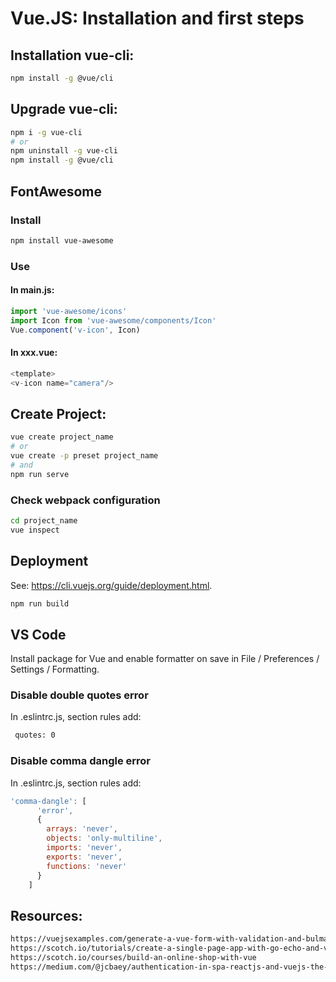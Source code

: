 # Vue.JS: Installation and first steps
## Installation vue-cli:
```sh
npm install -g @vue/cli
```
## Upgrade vue-cli:
```sh
npm i -g vue-cli
# or
npm uninstall -g vue-cli
npm install -g @vue/cli
```
## FontAwesome
### Install
```sh
npm install vue-awesome
```
### Use
#### In main.js:
```js
import 'vue-awesome/icons'
import Icon from 'vue-awesome/components/Icon'
Vue.component('v-icon', Icon)
```
#### In xxx.vue:
```js
<template>
<v-icon name="camera"/>
```
## Create Project:
```sh
vue create project_name
# or
vue create -p preset project_name
# and
npm run serve
```
### Check webpack configuration
```sh
cd project_name
vue inspect
```
## Deployment
See: https://cli.vuejs.org/guide/deployment.html.
```sh
npm run build
```
## VS Code
Install package for Vue and enable formatter on save in File / Preferences / Settings / Formatting.
### Disable double quotes error
In .eslintrc.js, section rules add:
```sh
 quotes: 0
```
### Disable comma dangle error
In .eslintrc.js, section rules add:
```js
'comma-dangle': [
      'error',
      {
        arrays: 'never',
        objects: 'only-multiline',
        imports: 'never',
        exports: 'never',
        functions: 'never'
      }
    ]
```

## Resources:
```html
https://vuejsexamples.com/generate-a-vue-form-with-validation-and-bulma-style-from-json/
https://scotch.io/tutorials/create-a-single-page-app-with-go-echo-and-vue
https://scotch.io/courses/build-an-online-shop-with-vue
https://medium.com/@jcbaey/authentication-in-spa-reactjs-and-vuejs-the-right-way-e4a9ac5cd9a3
```
